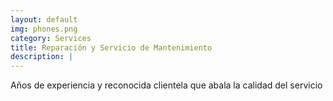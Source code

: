 ```yaml
---
layout: default
img: phones.png
category: Services
title: Reparación y Servicio de Mantenimiento
description: |
---
```

  Años de experiencia y reconocida clientela que abala la calidad del servicio
